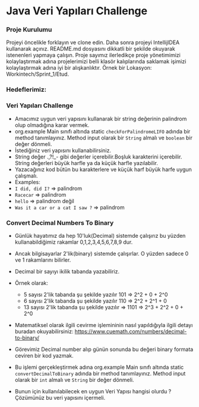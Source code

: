 #  Java Veri Yapıları Challenge

### Proje Kurulumu

Projeyi öncelikle forklayın ve clone edin.
Daha sonra projeyi IntellijIDEA kullanarak açınız. README.md dosyasını dikkatli bir şekilde okuyarak istenenleri yapmaya çalışın.
Proje sayımız ilerledikçe proje yönetimimizi kolaylaştırmak adına projelerimizi belli klasör kalıplarında saklamak işimizi kolaylaştırmak adına iyi bir alışkanlıktır.
Örnek bir Lokasyon: Workintech/Sprint_1/Etud.

### Hedeflerimiz:

### Veri Yapıları Challenge

 * Amacımız uygun veri yapısını kullanarak bir string değerinin palindrom olup olmadığına karar vermek.
 * org.example Main sınıfı altında static ```checkForPalindromeLIFO``` adında bir method tanımlayınız. Method input olarak bir ```String``` almalı ve ```boolean``` bir değer dönmeli.
 * İstediğiniz veri yapısını kullanabilirsiniz.
 * String değer .,?!_- gibi değerler içerebilir.Boşluk karakterini içerebilir. String değerleri büyük harfle ya da küçük harfle yazılabilir.
 * Yazacağınız kod bütün bu karakterlere ve küçük harf büyük harfe uygun çalışmalı.
 * Examples:
 * ```I did, did I?``` => palindrom 
 * ```Racecar``` => palindrom 
 * ```hello``` => palindrom değil
 * ```Was it a car or a cat I saw ?``` => palindrom

### Convert Decimal Numbers To Binary

 * Günlük hayatımız da hep 10'luk(Decimal) sistemde çalışırız bu yüzden kullanabildiğimiz rakamlar 0,1,2,3,4,5,6,7,8,9 dur.
 * Ancak bilgisayarlar 2'lik(binary) sistemde çalışırlar. O yüzden sadece 0 ve 1 rakamlarını bilirler.
 * Decimal bir sayıyı ikilik tabanda yazabiliriz.
 * Örnek olarak:
      * 5 sayısı 2'lik tabanda şu şekilde yazılır 101 => 2^2 + 0 + 2^0
      * 6 sayısı 2'lik tabanda şu şekilde yazılır 110 => 2^2 + 2^1 + 0
      * 13 sayısı 2'lik tabanda şu şekilde yazılır => 1101 => 2^3 + 2^2 + 0 + 2^0
   
 * Matematiksel olarak ilgili cevirme işlemininin nasıl yapıldığıyla ilgili detayı buradan okuyabilirsiniz: https://www.cuemath.com/numbers/decimal-to-binary/
 * Görevimiz Decimal number alıp günün sonunda bu değeri binary formata ceviren bir kod yazmak.
 * Bu işlemi gerçekleştirmek adına org.example Main sınıfı altında static ```convertDecimalToBinary``` adında bir method tanımlayınız. Method input olarak bir ```int``` almalı ve ```String``` bir değer dönmeli.
 * Bunun için kullanılabilecek en uygun Veri Yapısı hangisi olurdu ? Çözümünüz bu veri yapısını içermeli.
